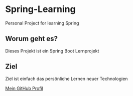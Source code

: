 # Spring-Learning
Personal Project for learning Spring
## Worum geht es?
Dieses Projekt ist ein Spring Boot Lernprojekt

## Ziel
Ziel ist einfach das persönliche Lernen neuer Technologien

[Mein GitHub Profil](https://github.com/domsteindl)